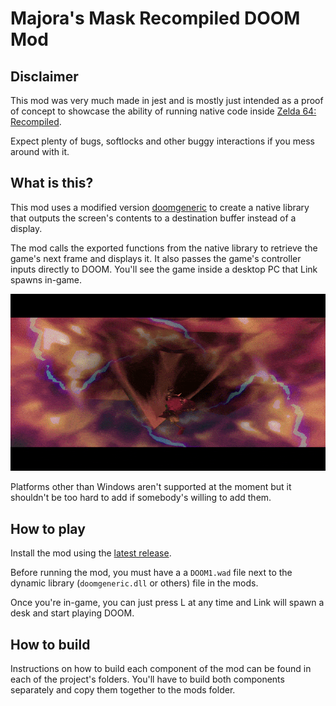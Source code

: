 # Majora's Mask Recompiled DOOM Mod

## Disclaimer

This mod was very much made in jest and is mostly just intended as a proof of concept to showcase the ability of running native code inside [Zelda 64: Recompiled](https://github.com/Zelda64Recomp/Zelda64Recomp).

Expect plenty of bugs, softlocks and other buggy interactions if you mess around with it.

## What is this?

This mod uses a modified version [doomgeneric](https://github.com/ozkl/doomgeneric) to create a native library that outputs the screen's contents to a destination buffer instead of a display.

The mod calls the exported functions from the native library to retrieve the game's next frame and displays it. It also passes the game's controller inputs directly to DOOM. You'll see the game inside a desktop PC that Link spawns in-game.

![Gaming](/img/clock_tower.gif)

Platforms other than Windows aren't supported at the moment but it shouldn't be too hard to add if somebody's willing to add them.

## How to play

Install the mod using the [latest release](https://github.com/DarioSamo/MMRecompDoomMod/releases/latest).

Before running the mod, you must have a a `DOOM1.wad` file next to the dynamic library (`doomgeneric.dll` or others) file in the mods.

Once you're in-game, you can just press L at any time and Link will spawn a desk and start playing DOOM.

## How to build

Instructions on how to build each component of the mod can be found in each of the project's folders. You'll have to build both components separately and copy them together to the mods folder.


